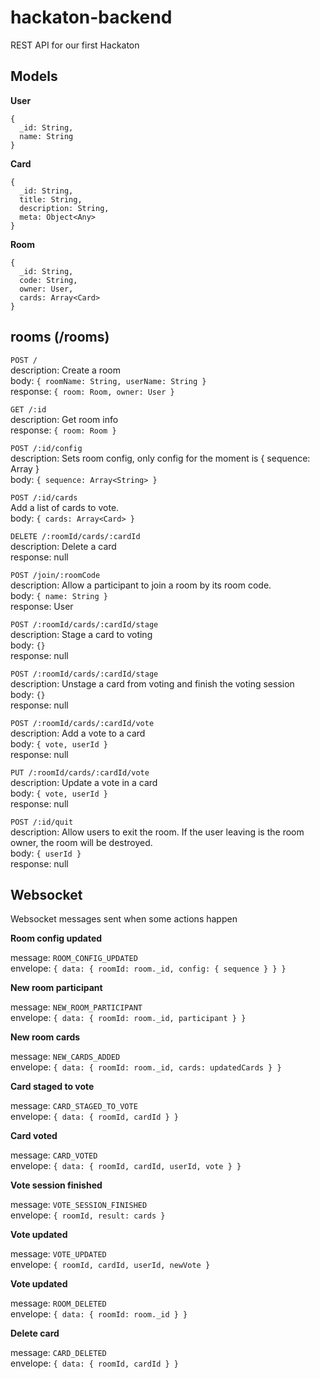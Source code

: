 # hackaton-backend

REST API for our first Hackaton

## Models

**User**

```
{
  _id: String,
  name: String
}
```

**Card**

```
{
  _id: String,
  title: String,
  description: String,
  meta: Object<Any>
}
```

**Room**

```
{
  _id: String,
  code: String,
  owner: User,
  cards: Array<Card>
}
```

## rooms (/rooms)

`POST /`  
description: Create a room  
body: `{ roomName: String, userName: String }`  
response: `{ room: Room, owner: User }`

`GET /:id`  
description: Get room info  
response: `{ room: Room }`

`POST /:id/config`  
description: Sets room config, only config for the moment is { sequence: Array<String> }  
body: `{ sequence: Array<String> }`

`POST /:id/cards`  
Add a list of cards to vote.  
body: `{ cards: Array<Card> }`

`DELETE /:roomId/cards/:cardId`  
description: Delete a card  
response: null

`POST /join/:roomCode`  
description: Allow a participant to join a room by its room code.  
body: `{ name: String }`  
response: User

`POST /:roomId/cards/:cardId/stage`  
description: Stage a card to voting  
body: `{}`  
response: null

`POST /:roomId/cards/:cardId/stage`  
description: Unstage a card from voting and finish the voting session  
body: `{}`  
response: null

`POST /:roomId/cards/:cardId/vote`  
description: Add a vote to a card  
body: `{ vote, userId }`  
response: null

`PUT /:roomId/cards/:cardId/vote`  
description: Update a vote in a card  
body: `{ vote, userId }`  
response: null

`POST /:id/quit`  
description: Allow users to exit the room. If the user leaving is the room owner, the room will be destroyed.  
body: `{ userId }`  
response: null

## Websocket

Websocket messages sent when some actions happen

**Room config updated**

message: `ROOM_CONFIG_UPDATED`  
envelope: `{ data: { roomId: room._id, config: { sequence } } }`

**New room participant**

message: `NEW_ROOM_PARTICIPANT`  
envelope: `{ data: { roomId: room._id, participant } }`

**New room cards**

message: `NEW_CARDS_ADDED`  
envelope: `{ data: { roomId: room._id, cards: updatedCards } }`

**Card staged to vote**

message: `CARD_STAGED_TO_VOTE`  
envelope: `{ data: { roomId, cardId } }`

**Card voted**

message: `CARD_VOTED`  
envelope: `{ data: { roomId, cardId, userId, vote } }`

**Vote session finished**

message: `VOTE_SESSION_FINISHED`  
envelope: `{ roomId, result: cards }`

**Vote updated**

message: `VOTE_UPDATED`  
envelope: `{ roomId, cardId, userId, newVote }`

**Vote updated**

message: `ROOM_DELETED`  
envelope: `{ data: { roomId: room._id } }`

**Delete card**

message: `CARD_DELETED`  
envelope: `{ data: { roomId, cardId } }`
